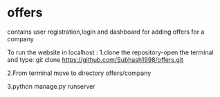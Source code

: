 # offers
contains user registration,login and dashboard for adding offers for a company

To run the website in localhost :
1.clone the repository-open the terminal and type:
git clone https://github.com/Subhash1998/offers.git

2.From terminal move to directory offers/company

3.python manage.py runserver
